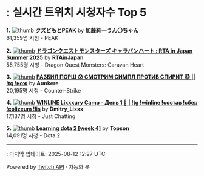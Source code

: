# : 실시간 트위치 시청자수 Top 5

**1.** [![thumb](https://static-cdn.jtvnw.net/previews-ttv/live_user_kato_junichi0817-320x180.jpg)](https://twitch.tv/加藤純一うん〇ちゃん)
**[クズどもとPEAK](https://twitch.tv/加藤純一うん〇ちゃん)** by **加藤純一うん〇ちゃん**<br>61,359명 시청  - PEAK

**2.** [![thumb](https://static-cdn.jtvnw.net/previews-ttv/live_user_rtainjapan-320x180.jpg)](https://twitch.tv/RTAinJapan)
**[ドラゴンクエストモンスターズ キャラバンハート : RTA in Japan Summer 2025](https://twitch.tv/RTAinJapan)** by **RTAinJapan**<br>55,755명 시청  - Dragon Quest Monsters: Caravan Heart

**3.** [![thumb](https://static-cdn.jtvnw.net/previews-ttv/live_user_aunkere-320x180.jpg)](https://twitch.tv/Aunkere)
**[РАЗБИЛ ПОРШ 😰 СМОТРИМ СИМПЛ ПРОТИВ СПИРИТ 😈 || !tg !нож](https://twitch.tv/Aunkere)** by **Aunkere**<br>20,195명 시청  - Counter-Strike

**4.** [![thumb](https://static-cdn.jtvnw.net/previews-ttv/live_user_dmitry_lixxx-320x180.jpg)](https://twitch.tv/Dmitry_Lixxx)
**[WINLINE Lixxxury Camp - День 1 🎣 | !tg !winline !состав !сбер !colizeum !lis](https://twitch.tv/Dmitry_Lixxx)** by **Dmitry_Lixxx**<br>17,137명 시청  - Just Chatting

**5.** [![thumb](https://static-cdn.jtvnw.net/previews-ttv/live_user_topson-320x180.jpg)](https://twitch.tv/Topson)
**[Learning dota 2 [week 4]](https://twitch.tv/Topson)** by **Topson**<br>14,091명 시청  - Dota 2


---
: 마지막 업데이트: 2025-08-12 12:27 UTC

Powered by [Twitch API](https://dev.twitch.tv/docs/api/reference) · 자동화 봇